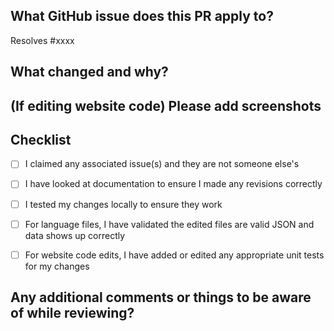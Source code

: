 <!--
Hello! Thank you for contributing to Code Thesaurus!

This template can help you fill out a pull request with all the information 
needed to review it. The text between these exclamation tags are comments 
and won't show up on the pull request. The text after ## are headers. Please
leave the headers unless otherwise noted and follow the instructions to 
fill out each section with as much information as you can to assist the 
reviewer!
-->


## What GitHub issue does this PR apply to?

 <!--
   If you're working on an existing issue, replace "xxxx" below with the issue 
   number. You can change it to say only "Closes #123", "Fixes #123", or "Resolves #123".
   Don't add the word "issue" to it otherwise it won't link correctly.

   If you got here via the edit buttons on the website and/or your changes 
   don't relate to an issue, feel free to delete "Resolves #" and put "None", 
   or note why you chose to make a PR.
   -->

Resolves #xxxx


## What changed and why?

   <!-- Please replace this line with a description of your changes. -->


## (If editing website code) Please add screenshots

   <!--
   If this doesn't apply, you can delete this header and section.
   If it's applicable, please copy screenshots, then paste them below.
   GitHub will paste images as a line of text as: ![image](url)
   You can preview it with the "Preview" button above.
   -->


## Checklist

   <!-- 
   Each - [ ] below is a checkbox that will show up on the PR.
   Either add an X inside the [X], or submit the PR and click the checkboxes.
   If you couldn't test something, leave a comment at the bottom and explain why.
   -->

- [ ] I claimed any associated issue(s) and they are not someone else's
- [ ] I have looked at documentation to ensure I made any revisions correctly
- [ ] I tested my changes locally to ensure they work
- [ ] For language files, I have validated the edited files are valid JSON and data shows up correctly
- [ ] For website code edits, I have added or edited any appropriate unit tests for my changes


## Any additional comments or things to be aware of while reviewing?

   <!-- If applicable, please replace this line with any extra information that's helpful -->

